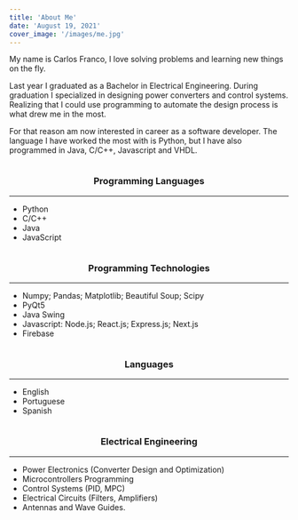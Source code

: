 ```yaml
---
title: 'About Me'
date: 'August 19, 2021'
cover_image: '/images/me.jpg'
---
```



<div class="cv-section">

My name is Carlos Franco, I love solving problems and learning new things on the fly.

Last year I graduated as a Bachelor in Electrical Engineering. During graduation I specialized in designing power converters and control systems. Realizing that I could use programming to automate the design process is what drew me in the most.

For that reason am now interested in career as a software developer. The language I have worked the most with is Python, but I have also programmed in Java, C/C++, Javascript and VHDL.

<div>



<div class="cv-row">
  <div class="column">
    <h3 style="text-align:center">Programming Languages</h3>
    <hr>
    <p>

  - Python
  - C/C++
  - Java
  - JavaScript
  
  </div>
  <div class="column">
    <h3 style="text-align:center"> Programming Technologies</h3>
    <hr>
    <p>
    
  - Numpy; Pandas; Matplotlib; Beautiful Soup; Scipy
  - PyQt5
  - Java Swing
  - Javascript: Node.js; React.js; Express.js; Next.js
  - Firebase
  
  </div>
</div>

<div class="cv-row">
  <div class="column">
    <h3 style="text-align:center">Languages</h3>
    <hr>
    <p>

  - English
  - Portuguese
  - Spanish
  
  </div>
  <div class="column">
    <h3 style="text-align:center"> Electrical Engineering</h3>
    <hr>
    <p>
    
  - Power Electronics (Converter Design and Optimization)
  - Microcontrollers Programming
  - Control Systems (PID, MPC)
  - Electrical Circuits (Filters, Amplifiers)
  - Antennas and Wave Guides.
  
  </div>
</div>



